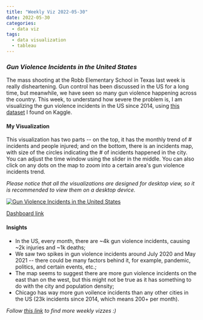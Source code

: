 ```yaml
---
title: "Weekly Viz 2022-05-30"
date: 2022-05-30
categories:
  - data viz
tags:
  - data visualization
  - tableau
---
```


### *Gun Violence Incidents in the United States*

The mass shooting at the Robb Elementary School in Texas last week is really disheartening. Gun control has been discussed in the US for a long time, but meanwhile, we have seen so many gun violence happening across the country. This week, to understand how severe the problem is, I am visualizing the gun violence incidents in the US since 2014, using [this dataset](https://www.kaggle.com/datasets/emmanuelfwerr/gun-violence-incidents-in-the-usa) I found on Kaggle.  

#### My Visualization

This visualization has two parts -- on the top, it has the monthly trend of # incidents and people injured; and on the bottom, there is an incidents map, with size of the circles indicating the # of incidents happened in the city. You can adjust the time window using the slider in the middle. You can also click on any dots on the map to zoom into a certain area's gun violence incidents trend.  

*Please notice that all the visualizations are designed for desktop view, so it is recommended to view them on a desktop device.*  

<div class='tableauPlaceholder' id='viz1653956325000' style='position: relative'>
  <noscript><a href='#'>
    <img alt='Gun Violence Incidents in the United States ' src='https:&#47;&#47;public.tableau.com&#47;static&#47;images&#47;20&#47;20220530GunViolenceIncidentsintheUnitedStates&#47;GunViolenceIncidentsintheUnitedStates&#47;1_rss.png' style='border: none' />
    </a></noscript>
  <object class='tableauViz'  style='display:none;'>
    <param name='host_url' value='https%3A%2F%2Fpublic.tableau.com%2F' />
    <param name='embed_code_version' value='3' />
    <param name='site_root' value='' />
    <param name='name' value='20220530GunViolenceIncidentsintheUnitedStates&#47;GunViolenceIncidentsintheUnitedStates' />
    <param name='tabs' value='no' />
    <param name='toolbar' value='yes' />
    <param name='static_image' value='https:&#47;&#47;public.tableau.com&#47;static&#47;images&#47;20&#47;20220530GunViolenceIncidentsintheUnitedStates&#47;GunViolenceIncidentsintheUnitedStates&#47;1.png' />
    <param name='animate_transition' value='yes' />
    <param name='display_static_image' value='yes' />
    <param name='display_spinner' value='yes' />
    <param name='display_overlay' value='yes' />
    <param name='display_count' value='yes' />
    <param name='language' value='en-US' />
    <param name='filter' value='publish=yes' />
  </object></div>     
  <script type='text/javascript'>       
  var divElement = document.getElementById('viz1653956325000');       
  var vizElement = divElement.getElementsByTagName('object')[0];                 
  if ( divElement.offsetWidth > 800 ) { vizElement.style.width='800px';vizElement.style.height='827px';} else if ( divElement.offsetWidth > 500 ) { vizElement.style.width='800px';vizElement.style.height='827px';} else { vizElement.style.width='100%';vizElement.style.height='727px';}   
  var scriptElement = document.createElement('script');             
  scriptElement.src = 'https://public.tableau.com/javascripts/api/viz_v1.js';       
  vizElement.parentNode.insertBefore(scriptElement, vizElement);              
</script>
  
[Dashboard link](https://public.tableau.com/shared/HB9CTMJRN?:display_count=n&:origin=viz_share_link)
  
#### Insights
* In the US, every month, there are ~4k gun violence incidents, causing ~2k injuries and ~1k deaths;  
* We saw two spikes in gun violence incidents around July 2020 and May 2021 -- there could be many factors behind it, for example, pandemic, politics, and certain events, etc.;
* The map seems to suggest there are more gun violence incidents on the east than on the west, but this might not be true as it has something to do with the city and population density;  
* Chicago has way more gun voilence incidents than any other cities in the US (23k incidents since 2014, which means 200+ per month).  
  
*Follow [this link](https://yudong-94.github.io/personal-website/project/WeeklyViz2022/) to find more weekly vizzes :)*
